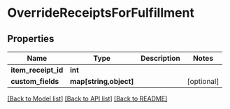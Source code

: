 # OverrideReceiptsForFulfillment

## Properties
Name | Type | Description | Notes
------------ | ------------- | ------------- | -------------
**item_receipt_id** | **int** |  | 
**custom_fields** | **map[string,object]** |  | [optional] 

[[Back to Model list]](../README.md#documentation-for-models) [[Back to API list]](../README.md#documentation-for-api-endpoints) [[Back to README]](../README.md)


